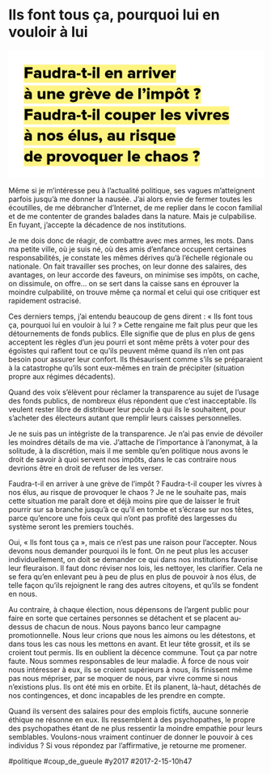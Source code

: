 # Ils font tous ça, pourquoi lui en vouloir à lui

![](_i/illus10.png)

Même si je m’intéresse peu à l’actualité politique, ses vagues m’atteignent parfois jusqu’à me donner la nausée. J’ai alors envie de fermer toutes les écoutilles, de me débrancher d’Internet, de me replier dans le cocon familial et de me contenter de grandes balades dans la nature. Mais je culpabilise. En fuyant, j’accepte la décadence de nos institutions.

Je me dois donc de réagir, de combattre avec mes armes, les mots. Dans ma petite ville, où je suis né, où des amis d’enfance occupent certaines responsabilités, je constate les mêmes dérives qu’à l’échelle régionale ou nationale. On fait travailler ses proches, on leur donne des salaires, des avantages, on leur accorde des faveurs, on minimise ses impôts, on cache, on dissimule, on offre… on se sert dans la caisse sans en éprouver la moindre culpabilité, on trouve même ça normal et celui qui ose critiquer est rapidement ostracisé.

Ces derniers temps, j’ai entendu beaucoup de gens dirent : « Ils font tous ça, pourquoi lui en vouloir à lui ? » Cette rengaine me fait plus peur que les détournements de fonds publics. Elle signifie que de plus en plus de gens acceptent les règles d’un jeu pourri et sont même prêts à voter pour des égoïstes qui raflent tout ce qu’ils peuvent même quand ils n’en ont pas besoin pour assurer leur confort. Ils thésaurisent comme s’ils se préparaient à la catastrophe qu’ils sont eux-mêmes en train de précipiter (situation propre aux régimes décadents).

Quand des voix s’élèvent pour réclamer la transparence au sujet de l’usage des fonds publics, de nombreux élus répondent que c’est inacceptable. Ils veulent rester libre de distribuer leur pécule à qui ils le souhaitent, pour s’acheter des électeurs autant que remplir leurs caisses personnelles.

Je ne suis pas un intégriste de la transparence. Je n’ai pas envie de dévoiler les moindres détails de ma vie. J’attache de l’importance à l’anonymat, à la solitude, à la discrétion, mais il me semble qu’en politique nous avons le droit de savoir à quoi servent nos impôts, dans le cas contraire nous devrions être en droit de refuser de les verser.

Faudra-t-il en arriver à une grève de l’impôt ? Faudra-t-il couper les vivres à nos élus, au risque de provoquer le chaos ? Je ne le souhaite pas, mais cette situation me paraît dore et déjà moins pire que de laisser le fruit pourrir sur sa branche jusqu’à ce qu’il en tombe et s’écrase sur nos têtes, parce qu’encore une fois ceux qui n’ont pas profité des largesses du système seront les premiers touchés.

Oui, « Ils font tous ça », mais ce n’est pas une raison pour l’accepter. Nous devons nous demander pourquoi ils le font. On ne peut plus les accuser individuellement, on doit se demander ce qui dans nos institutions favorise leur fleuraison. Il faut donc réviser nos lois, les nettoyer, les clarifier. Cela ne se fera qu’en enlevant peu à peu de plus en plus de pouvoir à nos élus, de telle façon qu’ils rejoignent le rang des autres citoyens, et qu’ils se fondent en nous.

Au contraire, à chaque élection, nous dépensons de l’argent public pour faire en sorte que certaines personnes se détachent et se placent au-dessus de chacun de nous. Nous payons banco leur campagne promotionnelle. Nous leur crions que nous les aimons ou les détestons, et dans tous les cas nous les mettons en avant. Et leur tête grossit, et ils se croient tout permis. Ils en oublient la décence commune. Tout ça par notre faute. Nous sommes responsables de leur maladie. À force de nous voir nous intéresser à eux, ils se croient supérieurs à nous, ils finissent même pas nous mépriser, par se moquer de nous, par vivre comme si nous n’existions plus. Ils ont été mis en orbite. Et ils planent, là-haut, détachés de nos contingences, et donc incapables de les prendre en compte.

Quand ils versent des salaires pour des emplois fictifs, aucune sonnerie éthique ne résonne en eux. Ils ressemblent à des psychopathes, le propre des psychopathes étant de ne plus ressentir la moindre empathie pour leurs semblables. Voulons-nous vraiment continuer de donner le pouvoir à ces individus ? Si vous répondez par l’affirmative, je retourne me promener.

#politique #coup_de_gueule #y2017 #2017-2-15-10h47

